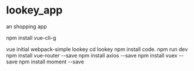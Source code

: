 # lookey_app
 an shopping app

npm install vue-cli-g

vue initial webpack-simple lookey
cd lookey
npm install
code.
npm run dev
npm install vue-router --save
npm install axios --save
npm install vuex --save
npm install moment --save
